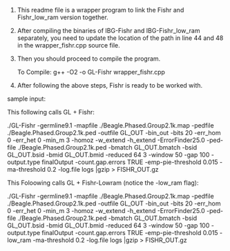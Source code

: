 1. This readme file is a wrapper program to link the Fishr and Fishr_low_ram version together. 

2. After compiling the binaries of IBG-Fishr and IBG-Fishr_low_ram separately, you need to update the location of the path in line 44 and 48 in the wrapper_fishr.cpp source file. 

3. Then you should proceed to compile the program. 

	To Compile:
		g++ -O2 -o GL-Fishr wrapper_fishr.cpp

4. After following the above steps, Fishr is ready to be worked with.


sample input:

This following calls GL + Fishr:

./GL-Fishr -germline9.1 -mapfile ./Beagle.Phased.Group2.1k.map -pedfile ./Beagle.Phased.Group2.1k.ped -outfile GL_OUT -bin_out -bits 20 -err_hom 0 -err_het 0 -min_m 3 -homoz  -w_extend -h_extend -ErrorFinder25.0 -ped-file ./Beagle.Phased.Group2.1k.ped  -bmatch GL_OUT.bmatch -bsid GL_OUT.bsid -bmid GL_OUT.bmid  -reduced 64  3 -window 50 -gap 100 -output.type finalOutput -count.gap.errors TRUE  -emp-pie-threshold 0.015  -ma-threshold 0.2  -log.file logs |gzip > FISHR_OUT.gz



This Foloowing calls GL + Fishr-Lowram  (notice the -low_ram flag):


./GL-Fishr -germline9.1 -mapfile ./Beagle.Phased.Group2.1k.map -pedfile ./Beagle.Phased.Group2.1k.ped -outfile GL_OUT -bin_out -bits 20 -err_hom 0 -err_het 0 -min_m 3 -homoz  -w_extend -h_extend -ErrorFinder25.0 -ped-file ./Beagle.Phased.Group2.1k.ped  -bmatch GL_OUT.bmatch -bsid GL_OUT.bsid -bmid GL_OUT.bmid  -reduced 64  3 -window 50 -gap 100 -output.type finalOutput -count.gap.errors TRUE  -emp-pie-threshold 0.015 -low_ram  -ma-threshold 0.2  -log.file logs |gzip > FISHR_OUT.gz


